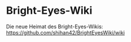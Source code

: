 # Bright-Eyes-Wiki

Die neue Heimat des Bright-Eyes-Wikis: https://github.com/shihan42/BrightEyesWiki/wiki
